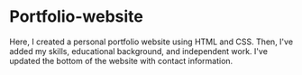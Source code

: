 # Portfolio-website
Here, I created a personal portfolio website using HTML and CSS. Then, I've added my skills, educational background, and independent work. I've updated the bottom of the website with contact information.
